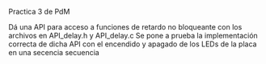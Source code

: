 Practica 3 de PdM

Dá una API para acceso a funciones de retardo no bloqueante con los archivos en API_delay.h y API_delay.c
Se pone a prueba la implementación correcta de dicha API con el encendido y apagado de los LEDs de la placa en una secencia secuencia
